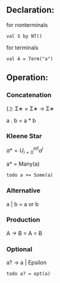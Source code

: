 ## Declaration:
for nonterminals

`val S by NT()`

for terminals 

`val A = Term("a")`
## Operation:

### Concatenation
(.): Σ∗ × Σ∗ → Σ∗

a . b = a * b

### Kleene Star
$a* = U_{i=0}^{\inf}a^i$

a* = Many(a)

`todo a += Some(a)`

### Alternative 
a | b = a or b

### Production
A → B = A = B

### Optional 
a? -> a | Epsilon

`todo a? = opt(a)`
